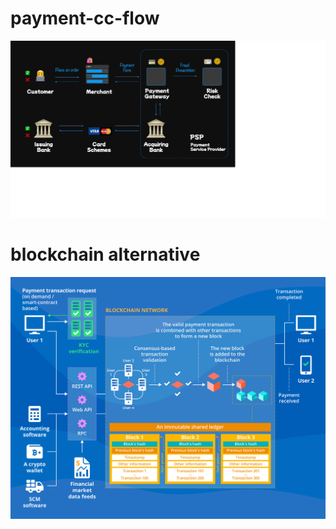 # payment-cc-flow
![alt text](https://github.com/mahesh-dilhan/payment-cc-flow/blob/main/payment-system-flow.png)
# blockchain alternative
![alt text](https://github.com/mahesh-dilhan/payment-cc-flow/blob/main/blockchain-for_payments-architecture.svg)
